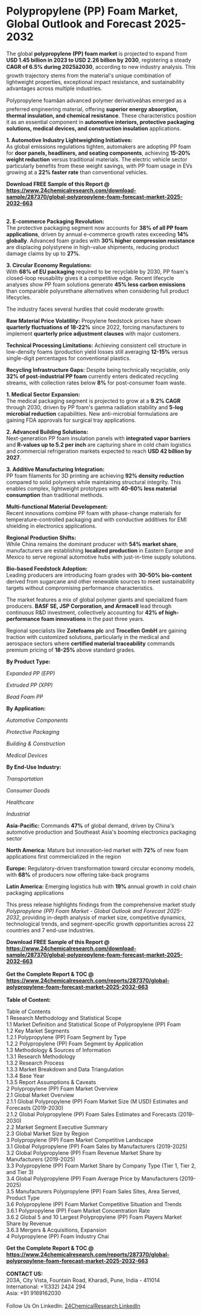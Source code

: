 <h1>Polypropylene (PP) Foam Market, Global Outlook and Forecast 2025-2032</h1><p>The global <strong>polypropylene (PP) foam market</strong> is projected to expand from <strong>USD 1.45 billion in 2023 to USD 2.26 billion by 2030</strong>, registering a steady <strong>CAGR of 6.5% during 2025â2030</strong>, according to new industry analysis. This growth trajectory stems from the material's unique combination of lightweight properties, exceptional impact resistance, and sustainability advantages across multiple industries.</p><p>Polypropylene foamâan advanced polymer derivativeâhas emerged as a preferred engineering material, offering <strong>superior energy absorption, thermal insulation, and chemical resistance</strong>. These characteristics position it as an essential component in <strong>automotive interiors, protective packaging solutions, medical devices, and construction insulation</strong> applications.</p><p><strong>1. Automotive Industry Lightweighting Initiatives:</strong><br>
As global emissions regulations tighten, automakers are adopting PP foam for <strong>door panels, headliners, and seating components</strong>, achieving <strong>15-20% weight reduction</strong> versus traditional materials. The electric vehicle sector particularly benefits from these weight savings, with PP foam usage in EVs growing at a <strong>22% faster rate</strong> than conventional vehicles.</p><div><b>Download FREE Sample of this Report @ 
            <a href="https://www.24chemicalresearch.com/download-sample/287370/global-polypropylene-foam-forecast-market-2025-2032-663">
            https://www.24chemicalresearch.com/download-sample/287370/global-polypropylene-foam-forecast-market-2025-2032-663</a></b></div><br><p><strong>2. E-commerce Packaging Revolution:</strong><br>
The protective packaging segment now accounts for <strong>38% of all PP foam applications</strong>, driven by annual e-commerce growth rates exceeding <strong>14% globally</strong>. Advanced foam grades with <strong>30% higher compression resistance</strong> are displacing polystyrene in high-value shipments, reducing product damage claims by up to <strong>27%</strong>.</p><p><strong>3. Circular Economy Regulations:</strong><br>
With <strong>68% of EU packaging</strong> required to be recyclable by 2030, PP foam's closed-loop reusability gives it a competitive edge. Recent lifecycle analyses show PP foam solutions generate <strong>45% less carbon emissions</strong> than comparable polyurethane alternatives when considering full product lifecycles.</p><p>The industry faces several hurdles that could moderate growth:</p><p><strong>Raw Material Price Volatility:</strong> Propylene feedstock prices have shown <strong>quarterly fluctuations of 18-22%</strong> since 2022, forcing manufacturers to implement <strong>quarterly price adjustment clauses</strong> with major customers.</p><p><strong>Technical Processing Limitations:</strong> Achieving consistent cell structure in low-density foams (production yield losses still averaging <strong>12-15%</strong> versus single-digit percentages for conventional plastics.</p><p><strong>Recycling Infrastructure Gaps:</strong> Despite being technically recyclable, only <strong>32% of post-industrial PP foam</strong> currently enters dedicated recycling streams, with collection rates below <strong>8%</strong> for post-consumer foam waste.</p><p><strong>1. Medical Sector Expansion:</strong><br>
The medical packaging segment is projected to grow at a <strong>9.2% CAGR</strong> through 2030, driven by PP foam's gamma radiation stability and <strong>5-log microbial reduction</strong> capabilities. New anti-microbial formulations are gaining FDA approvals for surgical tray applications.</p><p><strong>2. Advanced Building Solutions:</strong><br>
Next-generation PP foam insulation panels with <strong>integrated vapor barriers</strong> and <strong>R-values up to 5.2 per inch</strong> are capturing share in cold chain logistics and commercial refrigeration markets expected to reach <strong>USD 42 billion by 2027</strong>.</p><p><strong>3. Additive Manufacturing Integration:</strong><br>
PP foam filaments for 3D printing are achieving <strong>92% density reduction</strong> compared to solid polymers while maintaining structural integrity. This enables complex, lightweight prototypes with <strong>40-60% less material consumption</strong> than traditional methods.</p><p><strong>Multi-functional Material Development:</strong><br>
	Recent innovations combine PP foam with phase-change materials for temperature-controlled packaging and with conductive additives for EMI shielding in electronics applications.</p><p><strong>Regional Production Shifts:</strong><br>
	While China remains the dominant producer with <strong>54% market share</strong>, manufacturers are establishing <strong>localized production</strong> in Eastern Europe and Mexico to serve regional automotive hubs with just-in-time supply solutions.</p><p><strong>Bio-based Feedstock Adoption:</strong><br>
	Leading producers are introducing foam grades with <strong>30-50% bio-content</strong> derived from sugarcane and other renewable sources to meet sustainability targets without compromising performance characteristics.</p><p>The market features a mix of global polymer giants and specialized foam producers. <strong>BASF SE, JSP Corporation, and Armacell</strong> lead through continuous R&amp;D investment, collectively accounting for <strong>42% of high-performance foam innovations</strong> in the past three years.</p><p>Regional specialists like <strong>Zotefoams plc</strong> and <strong>Trocellen GmbH</strong> are gaining traction with customized solutions, particularly in the medical and aerospace sectors where <strong>certified material traceability</strong> commands premium pricing of <strong>18-25%</strong> above standard grades.</p><p><strong>By Product Type:</strong></p><p><em>Expanded PP (EPP)</em></p><p><em>Extruded PP (XPP)</em></p><p><em>Bead Foam PP</em></p><p><strong>By Application:</strong></p><p><em>Automotive Components</em></p><p><em>Protective Packaging</em></p><p><em>Building &amp; Construction</em></p><p><em>Medical Devices</em></p><p><strong>By End-Use Industry:</strong></p><p><em>Transportation</em></p><p><em>Consumer Goods</em></p><p><em>Healthcare</em></p><p><em>Industrial</em></p><p><strong>Asia-Pacific:</strong> Commands <strong>47%</strong> of global demand, driven by China's automotive production and Southeast Asia's booming electronics packaging sector</p><p><strong>North America:</strong> Mature but innovation-led market with <strong>72%</strong> of new foam applications first commercialized in the region</p><p><strong>Europe:</strong> Regulatory-driven transformation toward circular economy models, with <strong>68%</strong> of producers now offering take-back programs</p><p><strong>Latin America:</strong> Emerging logistics hub with <strong>19%</strong> annual growth in cold chain packaging applications</p><p>This press release highlights findings from the comprehensive market study <em>Polypropylene (PP) Foam Market - Global Outlook and Forecast 2025-2032</em>, providing in-depth analysis of market size, competitive dynamics, technological trends, and segment-specific growth opportunities across 22 countries and 7 end-use industries.</p><div><b>Download FREE Sample of this Report @ 
            <a href="https://www.24chemicalresearch.com/download-sample/287370/global-polypropylene-foam-forecast-market-2025-2032-663">
            https://www.24chemicalresearch.com/download-sample/287370/global-polypropylene-foam-forecast-market-2025-2032-663</a></b></div><br><div><b>Get the Complete Report & TOC @ 
            <a href="https://www.24chemicalresearch.com/reports/287370/global-polypropylene-foam-forecast-market-2025-2032-663">
            https://www.24chemicalresearch.com/reports/287370/global-polypropylene-foam-forecast-market-2025-2032-663</a></b></div><br>
            <b>Table of Content:</b><p>Table of Contents<br />
1 Research Methodology and Statistical Scope<br />
1.1 Market Definition and Statistical Scope of Polypropylene (PP) Foam<br />
1.2 Key Market Segments<br />
1.2.1 Polypropylene (PP) Foam Segment by Type<br />
1.2.2 Polypropylene (PP) Foam Segment by Application<br />
1.3 Methodology & Sources of Information<br />
1.3.1 Research Methodology<br />
1.3.2 Research Process<br />
1.3.3 Market Breakdown and Data Triangulation<br />
1.3.4 Base Year<br />
1.3.5 Report Assumptions & Caveats<br />
2 Polypropylene (PP) Foam Market Overview<br />
2.1 Global Market Overview<br />
2.1.1 Global Polypropylene (PP) Foam Market Size (M USD) Estimates and Forecasts (2019-2030)<br />
2.1.2 Global Polypropylene (PP) Foam Sales Estimates and Forecasts (2019-2030)<br />
2.2 Market Segment Executive Summary<br />
2.3 Global Market Size by Region<br />
3 Polypropylene (PP) Foam Market Competitive Landscape<br />
3.1 Global Polypropylene (PP) Foam Sales by Manufacturers (2019-2025)<br />
3.2 Global Polypropylene (PP) Foam Revenue Market Share by Manufacturers (2019-2025)<br />
3.3 Polypropylene (PP) Foam Market Share by Company Type (Tier 1, Tier 2, and Tier 3)<br />
3.4 Global Polypropylene (PP) Foam Average Price by Manufacturers (2019-2025)<br />
3.5 Manufacturers Polypropylene (PP) Foam Sales Sites, Area Served, Product Type<br />
3.6 Polypropylene (PP) Foam Market Competitive Situation and Trends<br />
3.6.1 Polypropylene (PP) Foam Market Concentration Rate<br />
3.6.2 Global 5 and 10 Largest Polypropylene (PP) Foam Players Market Share by Revenue<br />
3.6.3 Mergers & Acquisitions, Expansion<br />
4 Polypropylene (PP) Foam Industry Chai</p><div><b>Get the Complete Report & TOC @ 
            <a href="https://www.24chemicalresearch.com/reports/287370/global-polypropylene-foam-forecast-market-2025-2032-663">
            https://www.24chemicalresearch.com/reports/287370/global-polypropylene-foam-forecast-market-2025-2032-663</a></b></div><br><b>CONTACT US:</b><br>
            203A, City Vista, Fountain Road, Kharadi, Pune, India - 411014<br>
            International: +1(332) 2424 294<br>
            Asia: +91 9169162030 <br><br>
            Follow Us On LinkedIn: <a href="https://www.linkedin.com/company/24chemicalresearch/">24ChemicalResearch LinkedIn</a>